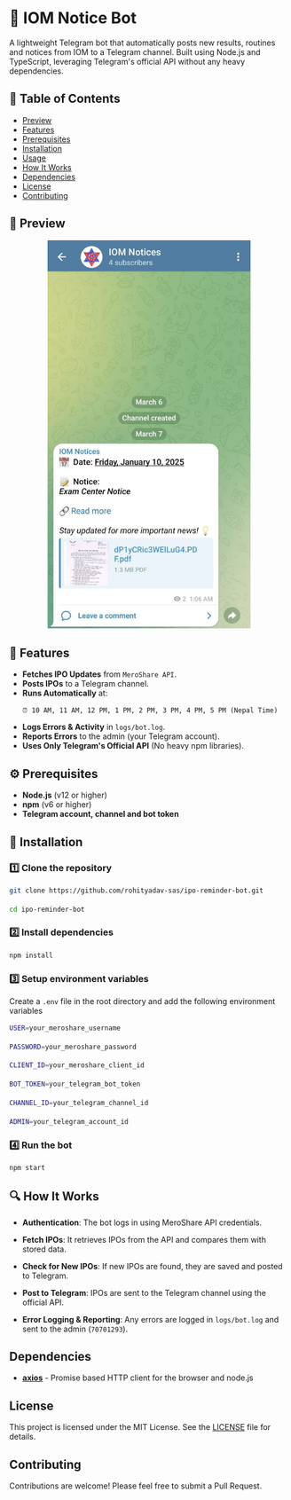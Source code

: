 # 📢 **IOM Notice Bot**

A lightweight Telegram bot that automatically posts new results, routines and notices from IOM to a Telegram channel. Built using Node.js and TypeScript, leveraging Telegram's official API without any heavy dependencies.

## 📌 **Table of Contents**

- [Preview](#preview)
- [Features](#features)
- [Prerequisites](#prerequisites)
- [Installation](#installation)
- [Usage](#usage)
- [How It Works](#how-it-works)
- [Dependencies](#dependencies)
- [License](#license)
- [Contributing](#contributing)

## 📸 **Preview**

<div align="center">
  <img src="./assets/preview.jpg?raw=true" height="700"/>
</div>

## 🚀 **Features**

- **Fetches IPO Updates** from `MeroShare API`.
- **Posts IPOs** to a Telegram channel.
- **Runs Automatically** at:
  ```
  ⏰ 10 AM, 11 AM, 12 PM, 1 PM, 2 PM, 3 PM, 4 PM, 5 PM (Nepal Time)
  ```
- **Logs Errors & Activity** in `logs/bot.log`.
- **Reports Errors** to the admin (your Telegram account).
- **Uses Only Telegram's Official API** (No heavy npm libraries).

## ⚙ **Prerequisites**

- **Node.js** (v12 or higher)
- **npm** (v6 or higher)
- **Telegram account, channel and bot token**

## 🔧 **Installation**

### 1️⃣ Clone the repository

```sh
git clone https://github.com/rohityadav-sas/ipo-reminder-bot.git

cd ipo-reminder-bot
```

### 2️⃣ Install dependencies

```sh
npm install
```

### 3️⃣ Setup environment variables

Create a `.env` file in the root directory and add the following environment variables

```sh
USER=your_meroshare_username

PASSWORD=your_meroshare_password

CLIENT_ID=your_meroshare_client_id

BOT_TOKEN=your_telegram_bot_token

CHANNEL_ID=your_telegram_channel_id

ADMIN=your_telegram_account_id
```

### 4️⃣ Run the bot

```sh
npm start
```

## 🔍 **How It Works**

- **Authentication**: The bot logs in using MeroShare API credentials.

- **Fetch IPOs**: It retrieves IPOs from the API and compares them with stored data.

- **Check for New IPOs**: If new IPOs are found, they are saved and posted to Telegram.

- **Post to Telegram**: IPOs are sent to the Telegram channel using the official API.

- **Error Logging & Reporting**: Any errors are logged in `logs/bot.log` and sent to the admin (`70701293`).

## Dependencies

- **[axios](https://www.npmjs.com/package/axios)** - Promise based HTTP client for the browser and node.js

## License

This project is licensed under the MIT License. See the [LICENSE](./LICENSE) file for details.

## Contributing

Contributions are welcome! Please feel free to submit a Pull Request.
